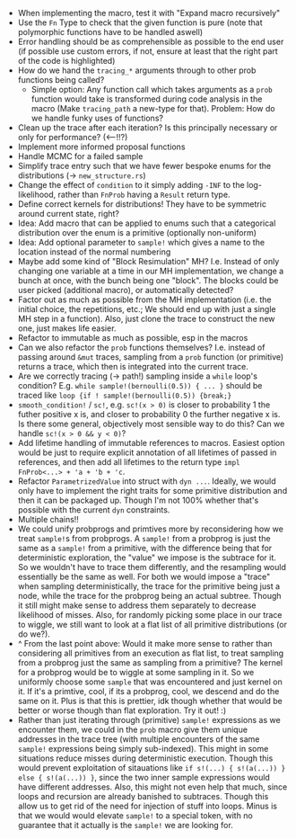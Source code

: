 - When implementing the macro, test it with "Expand macro recursively"
- Use the `Fn` Type to check that the given function is pure (note that polymorphic functions have to be handled aswell)
- Error handling should be as comprehensible as possible to the end user (if possible use custom errors, if not, ensure at least that the right part of the code is highlighted)
- How do we hand the `tracing_*` arguments through to other prob functions being called?
  - Simple option: Any function call which takes arguments as a `prob` function would take is transformed during code analysis in the macro (Make `tracing_path` a new-type for that). Problem: How do we handle funky uses of functions?
- Clean up the trace after each iteration? Is this principally necessary or only for performance? (<--!!?)
- Implement more informed proposal functions
- Handle MCMC for a failed sample
- Simplify trace entry such that we have fewer bespoke enums for the distributions (-> `new_structure.rs`)
- Change the effect of `condition` to it simply adding `-INF` to the log-likelihood, rather than `FnProb` having a `Result` return type.
- Define correct kernels for distributions! They have to be symmetric around current state, right?
- Idea: Add macro that can be applied to enums such that a categorical distribution over the enum is a primitive (optionally non-uniform)
- Idea: Add optional parameter to `sample!` which gives a name to the location instead of the normal numbering
- Maybe add some kind of "Block Resimulation" MH? I.e. Instead of only changing one variable at a time in our MH implementation, we change a bunch at once, with the bunch being one "block". The blocks could be user picked (additional macro), or automatically detected?
- Factor out as much as possible from the MH implementation (i.e. the initial choice, the repetitions, etc.; We should end up with just a single MH step in a function). Also, just clone the trace to construct the new one, just makes life easier.
- Refactor to immutable as much as possible, esp in the macros
- Can we also refactor the `prob` functions themselves? I.e. instead of passing around `&mut` traces, sampling from a `prob` function (or primitive) returns a trace, which then is integrated into the current trace. 
- Are we correctly tracing (-> path!) sampling inside a `while` loop's condition? E.g. `while sample!(bernoulli(0.5)) { ... }` should be traced like `loop {if ! sample!(bernoulli(0.5)) {break;}`
- `smooth_condition!` / `sc!`, e.g. `sc!(x > 0)` is closer to probability 1 the futher positive x is, and closer to probability 0 the further negative x is. Is there some general, objectively most sensible way to do this? Can we handle `sc!(x > 0 && y < 0)`?
- Add lifetime handling of immutable references to macros. Easiest option would be just to require explicit annotation of all lifetimes of passed in references, and then add all lifetimes to the return type `impl FnProb<...> + 'a + 'b + 'c`.
- Refactor `ParametrizedValue` into struct with `dyn ...`. Ideally, we would only have to implement the right traits for some primitive distribution and then it can be packaged up. Though I'm not 100% whether that's possible with the current `dyn` constraints.
- Multiple chains!!
- We could unify probprogs and primtives more by reconsidering how we treat `sample!`s from probprogs. A `sample!` from a probprog is just the same as a `sample!` from a primitive, with the difference being that for deterministic exploration, the "value" we impose is the subtrace for it. So we wouldn't have to trace them differently, and the resampling would essentially be the same as well. For both we would impose a "trace" when sampling deterministically, the trace for the primitive being just a node, while the trace for the probprog being an actual subtree. Though it still might make sense to address them separately to decrease likelihood of misses. Also, for randomly picking some place in our trace to wiggle, we still want to look at a flat list of all primitive distributions (or do we?).
- ^ From the last point above: Would it make more sense to rather than considering all primitives from an execution as flat list, to treat sampling from a probprog just the same as sampling from a primitive? The kernel for a probprog would be to wiggle at some sampling in it. So we uniformly choose some `sample` that was encountered and just kernel on it. If it's a primtive, cool, if its a probprog, cool, we descend and do the same on it. Plus is that this is prettier, idk though whether that would be better or worse though than flat exploration. Try it out! :)
- Rather than just iterating through (primitive) `sample!` expressions as we encounter them, we could in the `prob` macro give them unique addresses in the trace tree (with multiple encounters of the same `sample!` expressions being simply sub-indexed). This might in some situations reduce misses during deterministic execution. Though this would prevent exploitation of sitauations like `if s!(...) { s!(a(...)) } else { s!(a(...)) }`, since the two inner sample expressions would have different addresses. Also, this might not even help that much, since loops and recursion are already banished to subtraces. Though this allow us to get rid of the need for injection of stuff into loops. Minus is that we would would elevate `sample!` to a special token, with no guarantee that it actually is the `sample!` we are looking for. 